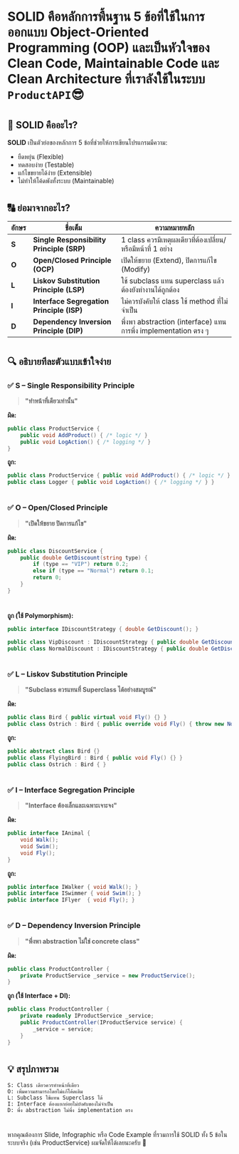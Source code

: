 # **SOLID** คือหลักการพื้นฐาน 5 ข้อที่ใช้ในการออกแบบ **Object-Oriented Programming (OOP)** และเป็นหัวใจของ **Clean Code**, **Maintainable Code** และ **Clean Architecture** ที่เราลังใช้ในระบบ `ProductAPI`😎

#

## 🧠 **SOLID คืออะไร?**

**SOLID** เป็นตัวย่อของหลักการ 5 ข้อที่ช่วยให้การเขียนโปรแกรมมีความ:

- ยืดหยุ่น (Flexible)
- ทดสอบง่าย (Testable)
- แก้ไขขยายได้ง่าย (Extensible)
- ไม่ทำให้โค้ดพังทั้งระบบ (Maintainable)

#

## 🔠 ย่อมาจากอะไร?

| อักษร | ชื่อเต็ม | ความหมายหลัก |
|-------|----------|----------------|
| **S** | **Single Responsibility Principle (SRP)** | 1 class ควรมีเหตุผลเดียวที่ต้องเปลี่ยน/หรือมีหน้าที่ 1 อย่าง |
| **O** | **Open/Closed Principle (OCP)** | เปิดให้ขยาย (Extend), ปิดการแก้ไข (Modify) |
| **L** | **Liskov Substitution Principle (LSP)** | ใช้ subclass แทน superclass แล้วต้องยังทำงานได้ถูกต้อง |
| **I** | **Interface Segregation Principle (ISP)** | ไม่ควรบังคับให้ class ใช้ method ที่ไม่จำเป็น |
| **D** | **Dependency Inversion Principle (DIP)** | พึ่งพา abstraction (interface) แทนการพึ่ง implementation ตรง ๆ |

#

## 🔍 อธิบายทีละตัวแบบเข้าใจง่าย

### ✅ S – Single Responsibility Principle  
> **"ทำหน้าที่เดียวเท่านั้น"**

**ผิด:**
```csharp
public class ProductService {
    public void AddProduct() { /* logic */ }
    public void LogAction() { /* logging */ }
}
```

**ถูก:**
```csharp
public class ProductService { public void AddProduct() { /* logic */ } }
public class Logger { public void LogAction() { /* logging */ } }
```

#

### ✅ O – Open/Closed Principle  
> **"เปิดให้ขยาย ปิดการแก้ไข"**

**ผิด:**
```csharp
public class DiscountService {
    public double GetDiscount(string type) {
        if (type == "VIP") return 0.2;
        else if (type == "Normal") return 0.1;
        return 0;
    }
}
```
#
**ถูก (ใช้ Polymorphism):**
```csharp
public interface IDiscountStrategy { double GetDiscount(); }

public class VipDiscount : IDiscountStrategy { public double GetDiscount() => 0.2; }
public class NormalDiscount : IDiscountStrategy { public double GetDiscount() => 0.1; }
```

#

### ✅ L – Liskov Substitution Principle  
> **"Subclass ควรแทนที่ Superclass ได้อย่างสมบูรณ์"**

**ผิด:**
```csharp
public class Bird { public virtual void Fly() {} }
public class Ostrich : Bird { public override void Fly() { throw new NotSupportedException(); } }
```

**ถูก:**
```csharp
public abstract class Bird {}
public class FlyingBird : Bird { public void Fly() {} }
public class Ostrich : Bird { }
```

#

### ✅ I – Interface Segregation Principle  
> **"Interface ต้องเล็กและเฉพาะเจาะจง"**

**ผิด:**
```csharp
public interface IAnimal {
    void Walk();
    void Swim();
    void Fly();
}
```

**ถูก:**
```csharp
public interface IWalker { void Walk(); }
public interface ISwimmer { void Swim(); }
public interface IFlyer  { void Fly(); }
```

#

### ✅ D – Dependency Inversion Principle  
> **"พึ่งพา abstraction ไม่ใช่ concrete class"**

**ผิด:**
```csharp
public class ProductController {
    private ProductService _service = new ProductService();
}
```

**ถูก (ใช้ Interface + DI):**
```csharp
public class ProductController {
    private readonly IProductService _service;
    public ProductController(IProductService service) {
        _service = service;
    }
}
```

#

## 💡 สรุปภาพรวม
```text
S: Class เดียวควรทำหน้าที่เดียว
O: เพิ่มความสามารถโดยไม่แก้โค้ดเดิม
L: Subclass ใช้แทน Superclass ได้
I: Interface ต้องแยกย่อยไม่บังคับของไม่จำเป็น
D: พึ่ง abstraction ไม่พึ่ง implementation ตรง
```
#
หากคุณต้องการ Slide, Infographic หรือ Code Example ที่รวมการใช้ SOLID ทั้ง 5 ข้อในระบบจริง (เช่น ProductService) ผมจัดให้ได้เลยนะครับ 🙌
